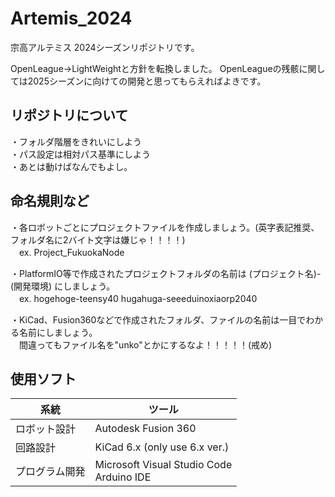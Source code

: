 # Artemis_2024

宗高アルテミス 2024シーズンリポジトリです。

OpenLeague→LightWeightと方針を転換しました。
OpenLeagueの残骸に関しては2025シーズンに向けての開発と思ってもらえればよきです。

## リポジトリについて
・フォルダ階層をきれいにしよう  
・パス設定は相対パス基準にしよう  
・あとは動けばなんでもよし。  

## 命名規則など
・各ロボットごとにプロジェクトファイルを作成しましょう。(英字表記推奨、フォルダ名に2バイト文字は嫌じゃ！！！！)  
　ex. Project_FukuokaNode

・PlatformIO等で作成されたプロジェクトフォルダの名前は (プロジェクト名)-(開発環境) にしましょう。  
　ex. hogehoge-teensy40 hugahuga-seeeduinoxiaorp2040
 
・KiCad、Fusion360などで作成されたフォルダ、ファイルの名前は一目でわかる名前にしましょう。  
　間違ってもファイル名を"unko"とかにするなよ！！！！！(戒め)

 ## 使用ソフト
 |系統|ツール|
 |----|----|
 |ロボット設計|Autodesk Fusion 360  |
 |回路設計|KiCad 6.x (only use 6.x ver.)  |
 |プログラム開発|Microsoft Visual Studio Code <br>Arduino IDE   |
